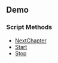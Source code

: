 ## Demo


### Script Methods


* [NextChapter](NextChapter.md)
* [Start](Start.md)
* [Stop](Stop.md)
